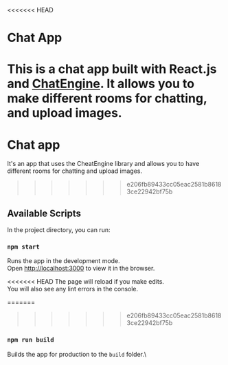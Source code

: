 <<<<<<< HEAD
# Chat App

This is a chat app built with React.js and [ChatEngine](https://chatengine.io/). It allows you to make different rooms for chatting, and upload images.
=======
# Chat app
It's an app that uses the CheatEngine library and allows you to have different rooms for chatting and upload images.
>>>>>>> e206fb89433cc05eac2581b86183ce22942bf75b

## Available Scripts

In the project directory, you can run:

### `npm start`

Runs the app in the development mode.\
Open [http://localhost:3000](http://localhost:3000) to view it in the browser.

<<<<<<< HEAD
The page will reload if you make edits.\
You will also see any lint errors in the console.

=======
>>>>>>> e206fb89433cc05eac2581b86183ce22942bf75b
### `npm run build`

Builds the app for production to the `build` folder.\
